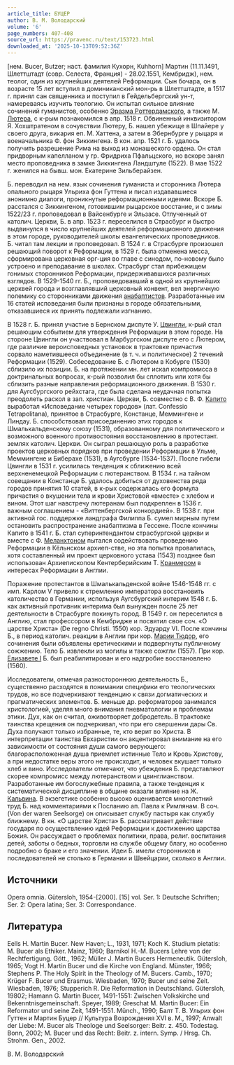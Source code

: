```yaml
---
article_title: БУЦЕР
author: В. М. Володарский
volume: '6'
page_numbers: 407-408
source_url: https://pravenc.ru/text/153723.html
downloaded_at: '2025-10-13T09:52:36Z'
---
```


[нем. Bucer, Butzer; наст. фамилия Кухорн, Kuhhorn] Мартин (11.11.1491, Шлеттштадт (совр. Селеста, Франция) - 28.02.1551, Кембридж), нем. теолог, один из крупнейших деятелей Реформации. Сын бочара, он в возрасте 15 лет вступил в доминиканский мон-рь в Шлеттштадте, в 1517 г. принял сан священника и поступил в Гейдельбергский ун-т, намереваясь изучить теологию. Он испытал сильное влияние сочинений гуманистов, особенно [Эразма Роттердамского](<https://pravenc.ru/text/Эразм Роттердамский.html>), а также М. [Лютера](https://pravenc.ru/text/Лютер.html), с к-рым познакомился в апр. 1518 г. Обвиненный инквизитором Я. Хохштратеном в сочувствии Лютеру, Б. нашел убежище в Шпайере у своего друга, викария еп. М. Хаттена, а затем в Эбернбурге у рыцаря и военачальника Ф. фон Зиккингена. В кон. апр. 1521 г. Б. удалось получить разрешение Рима на выход из монашеского ордена. Он стал придворным капелланом у гр. Фридриха Пфальцского, но вскоре занял место проповедника в замке Зиккингена Ландштуле (1522). В мае 1522 г. женился на бывш. мон. Екатерине Зильберайзен.

Б. переводил на нем. язык сочинения гуманиста и сторонника Лютера опального рыцаря Ульриха фон Гуттена и писал издававшиеся анонимно диалоги, проникнутые реформационными идеями. Вскоре Б. расстался с Зиккингеном, готовившим рыцарское восстание, и с зимы 1522/23 г. проповедовал в Вайсенбурге и Эльзасе. Отлученный от католич. Церкви, Б. в апр. 1523 г. переселился в Страсбург и быстро выдвинулся в число крупнейших деятелей реформационного движения в этом городе, руководителей школы евангелических проповедников. Б. читал там лекции и проповедовал. В 1524 г. в Страсбурге произошел решающий поворот к Реформации, в 1529 г. была отменена месса, сформирована церковная орг-ция во главе с синодом, по-новому было устроено и преподавание в школах. Страсбург стал прибежищем гонимых сторонников Реформации, придерживавшихся различных взглядов. В 1529-1540 гг. Б., проповедовавший в одной из крупнейших церквей города и возглавлявший церковный конвент, вел энергичную полемику со сторонниками движения [анабаптистов](https://pravenc.ru/text/Анабаптисты.html). Разработанные им 16 статей исповедания были признаны в городе обязательными, отказавшиеся их принять подлежали изгнанию.

В 1528 г. Б. принял участие в Бернском диспуте У. [Цвингли](https://pravenc.ru/text/Цвингли.html), к-рый стал решающим событием для утверждения Реформации в этом городе. На стороне Цвингли он участвовал в Марбургском диспуте его с Лютером, где различие вероисповедных установок в трактовке причастия сорвало наметившееся объединение (в т. ч. и политическое) 2 течений Реформации (1529). Собеседование Б. с Лютером в Кобурге (1530) сблизило их позиции. Б. на протяжении мн. лет искал компромисса в доктринальных вопросах, к-рый позволил бы сплотить или хотя бы сблизить разные направления реформационного движения. В 1530 г. для Аугсбургского рейхстага, где была сделана неудачная попытка преодолеть раскол в зап. христиан. Церкви, Б. совместно с В. Ф. [Капито](https://pravenc.ru/text/Капито.html) выработал «Исповедание четырех городов» (лат. Confessio Tetrapolitana), принятое в Страсбурге, Констанце, Меммингене и Линдау. Б. способствовал присоединению этих городов к Шмалькальденскому союзу (1531), образованному для политического и возможного военного противостояния восстановлению в протестант. землях католич. Церкви. Он сыграл решающую роль в разработке проектов церковных порядков при проведении Реформации в Ульме, Меммингене и Биберахе (1531), в Аугсбурге (1534-1537). После гибели Цвингли в 1531 г. усилилась тенденция к сближению всей верхненемецкой Реформации с лютеранством. В 1534 г. на тайном совещании в Констанце Б. удалось добиться от духовенства ряда городов принятия 10 статей, в к-рых содержалась его формула причастия о вкушении тела и крови Христовой «вместе» с хлебом и вином. Этот шаг навстречу лютеранам был подкреплен в 1536 г. важным соглашением - «Виттенбергской конкордией». В 1538 г. при активной гос. поддержке ландграфа Филиппа Б. сумел мирным путем остановить распространение анабаптизма в Гессене. После кончины Капито в 1541 г. Б. стал суперинтендантом страсбургской церкви и вместе с Ф. [Меланхтоном](https://pravenc.ru/text/Меланхтоном.html) пытался содействовать проведению Реформации в Кёльнском архиеп-стве, но эта попытка провалилась, хотя составленный им проект церковного устава (1543) позднее был использован Архиепископом Кентерберийским Т. [Кранмером](https://pravenc.ru/text/Кранмер.html) в интересах Реформации в Англии.

Поражение протестантов в Шмалькальденской войне 1546-1548 гг. с имп. Карлом V привело к стремлению императора восстановить католичество в Германии, используя Аугсбургский интерим 1548 г. Б. как активный противник интерима был вынужден после 25 лет деятельности в Страсбурге покинуть город. В 1549 г. он переселился в Англию, стал профессором в Кембридже и посвятил свое соч. «О царстве Христа» (De regno Christi. 1550) кор. Эдуарду VI. После кончины Б., в период католич. реакции в Англии при кор. [Марии Тюдор](<https://pravenc.ru/text/Марии Тюдор.html>), его сочинения были объявлены еретическими и подвергнуты публичному сожжению. Тело Б. извлекли из могилы и также сожгли (1557). При кор. [Елизавете I](<https://pravenc.ru/text/Елизавете I.html>) Б. был реабилитирован и его надгробие восстановлено (1560).

Исследователи, отмечая разностороннюю деятельность Б., существенно расходятся в понимании специфики его теологических трудов, но все подчеркивают тенденцию к связи догматических и прагматических элементов. Б. меньше др. реформаторов занимался христологией, уделяя много внимания пневматологии и проблемам этики. Дух, как он считал, оживотворяет добродетель. В трактовке таинства крещения он подчеркивал, что при его свершении дары Св. Духа получают только избранные, те, кто верит во Христа. В интерпретации таинства Евхаристии он акцентировал внимание на его зависимости от состояния души самого верующего: благорасположенная душа приемлет истинные Тело и Кровь Христову, а при недостатке веры этого не происходит, и человек вкушает только хлеб и вино. Исследователи отмечают, что убеждения Б. представляют скорее компромисс между лютеранством и цвинглианством. Разработанные им богослужебные правила, а также тенденция к систематической дисциплине в общине оказали влияние на Ж. [Кальвина](https://pravenc.ru/text/Кальвин.html). В экзегетике особенно высоко оценивается многолетний труд Б. над комментариями к Посланию ап. Павла к Римлянам. В соч. (Von der waren Seelsorge) он описывает службу пастыря как службу ближнему. В кн. «О царстве Христа» Б. рассматривает действие государя по осуществлению идей Реформации к достижению царства Божия. Он рассуждает о проблемах политики, права, религ. воспитания детей, заботы о бедных, торговли на службе общему благу, но особенно подробно о браке и его значении. Идеи Б. имели сторонников и последователей не столько в Германии и Швейцарии, сколько в Англии.

## Источники

Opera omnia. Gütersloh, 1954-[2000]. [15] vol. Ser. 1: Deutsche Schriften; Ser. 2: Opera latina; Ser. 3: Correspondance.

## Литература

Eells H. Martin Bucer. New Haven; L., 1931, 1971; Koch K. Studium pietatis: M. Bucer als Ethiker. Mainz, 1960; Barnikol H.-M. Bucers Lehre von der Rechtfertigung. Gött., 1962; Müller J. Martin Bucers Hermeneutik. Gütersloh, 1965; Vogt H. Martin Bucer und die Kirche von England. Münster, 1966; Stephens P. The Holy Spirit in the Theology of M. Bucers. Camb., 1970; Krüger F. Bucer und Erasmus. Wiesbaden, 1970; Bucer und seine Zeit. Wiesbaden, 1976; Stupperich R. Die Reformation in Deutschland. Gütersloh, 19802; Hamann G. Martin Bucer, 1491-1551: Zwischen Volkskirche und Bekenntnisgemeinschaft. Speyer, 1989; Greschat M. Martin Bucer: Ein Reformator und seine Zeit, 1491-1551. Münch., 1990; Балт Т. В. Ульрих фон Гуттен и Мартин Буцер // Культура Возрождения XVI в. М., 1997; Anwalt der Liebe: M. Bucer als Theologe und Seelsorger: Beitr. z. 450. Todestag. Bonn, 2002; M. Bucer und das Recht: Beitr. z. intern. Symp. / Hrsg. Ch. Strohm. Gen., 2002.

В. М. Володарский
